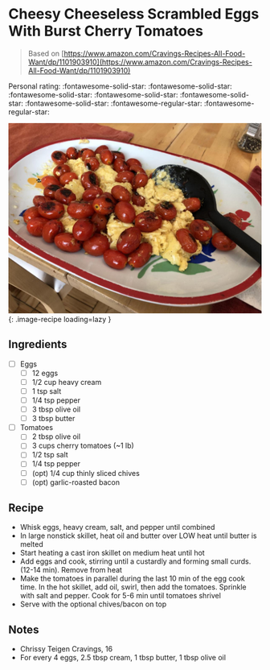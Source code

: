 <!-- Do not modify sections with "AUTO-*". They are updated by make.py -->

# Cheesy Cheeseless Scrambled Eggs With Burst Cherry Tomatoes

> Based on [https://www.amazon.com/Cravings-Recipes-All-Food-Want/dp/1101903910](https://www.amazon.com/Cravings-Recipes-All-Food-Want/dp/1101903910)

<!-- rating=3; (User can specify rating on scale of 1-5) -->
<!-- AUTO-UserRating -->
Personal rating: :fontawesome-solid-star: :fontawesome-solid-star: :fontawesome-solid-star: :fontawesome-solid-star: :fontawesome-solid-star: :fontawesome-solid-star: :fontawesome-regular-star: :fontawesome-regular-star:
<!-- /AUTO-UserRating -->

<!-- name_image=cheesy_cheeseless_scrambled_eggs_with_burst_cherry_tomatoes.jpeg; (User can specify image name if multiple exist) -->
<!-- AUTO-Image -->
![cheesy_cheeseless_scrambled_eggs_with_burst_cherry_tomatoes.jpeg](./cheesy_cheeseless_scrambled_eggs_with_burst_cherry_tomatoes.jpeg){: .image-recipe loading=lazy }
<!-- /AUTO-Image -->

## Ingredients

* [ ] Eggs
    * [ ] 12 eggs
    * [ ] 1/2 cup heavy cream
    * [ ] 1 tsp salt
    * [ ] 1/4 tsp pepper
    * [ ] 3 tbsp olive oil
    * [ ] 3 tbsp butter
* [ ] Tomatoes
    * [ ] 2 tbsp olive oil
    * [ ] 3 cups cherry tomatoes (~1 lb)
    * [ ] 1/2 tsp salt
    * [ ] 1/4 tsp pepper
    * [ ] (opt) 1/4 cup thinly sliced chives
    * [ ] (opt) garlic-roasted bacon

## Recipe

* Whisk eggs, heavy cream, salt, and pepper until combined
* In large nonstick skillet, heat oil and butter over LOW heat until butter is melted
* Start heating a cast iron skillet on medium heat until hot
* Add eggs and cook, stirring until a custardly and forming small curds. (12-14 min). Remove from heat
* Make the tomatoes in parallel during the last 10 min of the egg cook time. In the hot skillet, add oil, swirl, then add the tomatoes. Sprinkle with salt and pepper. Cook for 5-6 min until tomatoes shrivel
* Serve with the optional chives/bacon on top

## Notes

* Chrissy Teigen Cravings, 16
* For every 4 eggs, 2.5 tbsp cream, 1 tbsp butter, 1 tbsp olive oil
